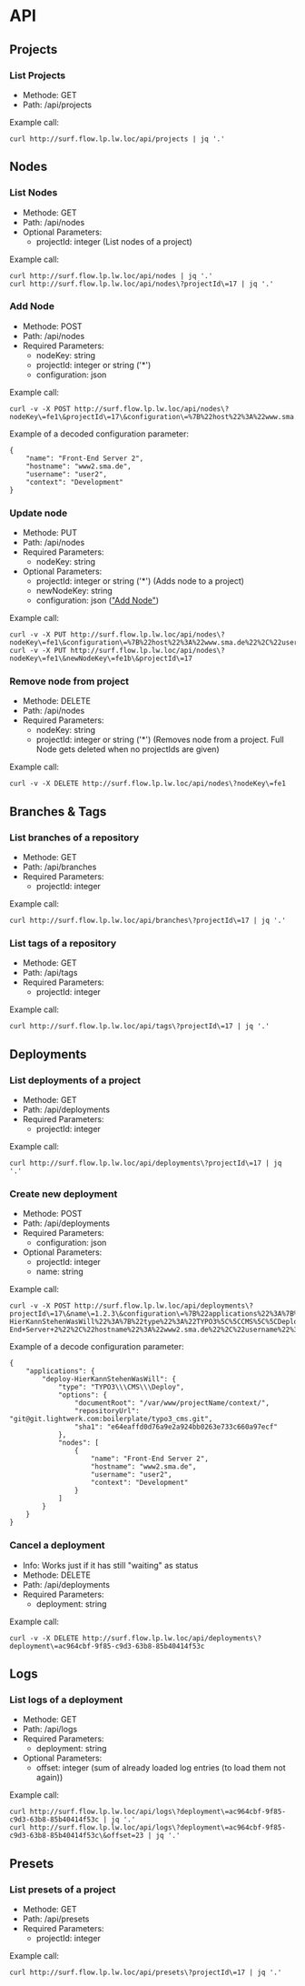 # API

## Projects

### List Projects

- Methode: GET
- Path: /api/projects

Example call:

    curl http://surf.flow.lp.lw.loc/api/projects | jq '.'

## Nodes

### List Nodes

- Methode: GET
- Path: /api/nodes
- Optional Parameters:
	- projectId: integer (List nodes of a project)

Example call:

    curl http://surf.flow.lp.lw.loc/api/nodes | jq '.'
    curl http://surf.flow.lp.lw.loc/api/nodes\?projectId\=17 | jq '.'

### Add Node

- Methode: POST
- Path: /api/nodes
- Required Parameters:
	- nodeKey: string
	- projectId: integer or string ('*')
	- configuration: json

Example call:

    curl -v -X POST http://surf.flow.lp.lw.loc/api/nodes\?nodeKey\=fe1\&projectId\=17\&configuration\=%7B%22host%22%3A%22www.sma.de%22%2C%22username%22%3A%22user1%22%2C%22password%22%3A%22abcde%22%7D
    
Example of a decoded configuration parameter:

    {
        "name": "Front-End Server 2",
        "hostname": "www2.sma.de",
        "username": "user2",
        "context": "Development"
    }

### Update node

- Methode: PUT
- Path: /api/nodes
- Required Parameters:
	- nodeKey: string
- Optional Parameters:
	- projectId: integer or string ('*') (Adds node to a project)
	- newNodeKey: string
	- configuration: json (["Add Node"](#markdown-header-add-node))

Example call:

    curl -v -X PUT http://surf.flow.lp.lw.loc/api/nodes\?nodeKey\=fe1\&configuration\=%7B%22host%22%3A%22www.sma.de%22%2C%22username%22%3A%22user1%22%2C%22password%22%3A%22abcde%22%7D
    curl -v -X PUT http://surf.flow.lp.lw.loc/api/nodes\?nodeKey\=fe1\&newNodeKey\=fe1b\&projectId\=17

### Remove node from project

- Methode: DELETE
- Path: /api/nodes
- Required Parameters:
	- nodeKey: string
	- projectId: integer or string ('*') (Removes node from a project. Full Node gets deleted when no projectIds are given)

Example call:

    curl -v -X DELETE http://surf.flow.lp.lw.loc/api/nodes\?nodeKey\=fe1

## Branches & Tags

### List branches of a repository

- Methode: GET
- Path: /api/branches
- Required Parameters:
	- projectId: integer

Example call:

    curl http://surf.flow.lp.lw.loc/api/branches\?projectId\=17 | jq '.'

### List tags of a repository

- Methode: GET
- Path: /api/tags
- Required Parameters:
	- projectId: integer

Example call:

    curl http://surf.flow.lp.lw.loc/api/tags\?projectId\=17 | jq '.'

## Deployments

### List deployments of a project

- Methode: GET
- Path: /api/deployments
- Required Parameters:
	- projectId: integer

Example call:

    curl http://surf.flow.lp.lw.loc/api/deployments\?projectId\=17 | jq '.'

### Create new deployment

- Methode: POST
- Path: /api/deployments
- Required Parameters:
	- configuration: json
- Optional Parameters:
	- projectId: integer
	- name: string

Example call:

    curl -v -X POST http://surf.flow.lp.lw.loc/api/deployments\?projectId\=17\&name\=1.2.3\&configuration\=%7B%22applications%22%3A%7B%22deploy-HierKannStehenWasWill%22%3A%7B%22type%22%3A%22TYPO3%5C%5CCMS%5C%5CDeploy%22%2C%22options%22%3A%7B%22documentRoot%22%3A%22%5C%2Fvar%5C%2Fwww%5C%2FprojectName%5C%2Fcontext%5C%2F%22%2C%22repositoryUrl%22%3A%22git%40git.lightwerk.com%3Aboilerplate%5C%2Ftypo3_cms.git%22%2C%22sha1%22%3A%22e64eaffd0d76a9e2a924bb0263e733c660a97ecf%22%7D%2C%22nodes%22%3A%5B%7B%22name%22%3A%22Front-End+Server+2%22%2C%22hostname%22%3A%22www2.sma.de%22%2C%22username%22%3A%22user2%22%2C%22context%22%3A%22Development%22%7D%5D%7D%7D%7D

Example of a decode configuration parameter:

    {
        "applications": {
            "deploy-HierKannStehenWasWill": {
                "type": "TYPO3\\\CMS\\\Deploy",
                "options": {
                    "documentRoot": "/var/www/projectName/context/",
                    "repositoryUrl": "git@git.lightwerk.com:boilerplate/typo3_cms.git",
                    "sha1": "e64eaffd0d76a9e2a924bb0263e733c660a97ecf"
                },
                "nodes": [
                    {
                        "name": "Front-End Server 2",
                        "hostname": "www2.sma.de",
                        "username": "user2",
                        "context": "Development"
                    }
                ]
            }
        }
    }

### Cancel a deployment

- Info: Works just if it has still "waiting" as status
- Methode: DELETE
- Path: /api/deployments
- Required Parameters:
	- deployment: string

Example call:

    curl -v -X DELETE http://surf.flow.lp.lw.loc/api/deployments\?deployment\=ac964cbf-9f85-c9d3-63b8-85b40414f53c

## Logs

### List logs of a deployment

- Methode: GET
- Path: /api/logs
- Required Parameters:
	- deployment: string
- Optional Parameters:
	- offset: integer (sum of already loaded log entries (to load them not again))

Example call:

    curl http://surf.flow.lp.lw.loc/api/logs\?deployment\=ac964cbf-9f85-c9d3-63b8-85b40414f53c | jq '.'
    curl http://surf.flow.lp.lw.loc/api/logs\?deployment\=ac964cbf-9f85-c9d3-63b8-85b40414f53c\&offset=23 | jq '.'

## Presets

### List presets of a project

- Methode: GET
- Path: /api/presets
- Required Parameters:
	- projectId: integer

Example call:

    curl http://surf.flow.lp.lw.loc/api/presets\?projectId\=17 | jq '.'